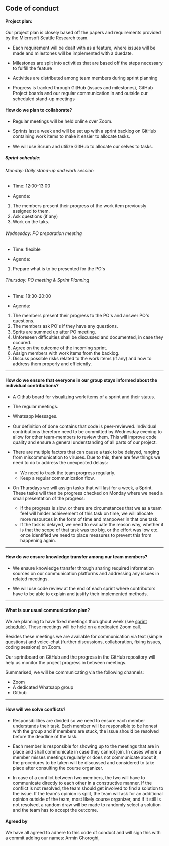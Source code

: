 ## Code of conduct

#### Project plan:

Our project plan is closely based off the papers and requirements provided by the Microsoft Seattle Research team.

* Each requirement will be dealt with as a feature, where issues will be made and milestones will be implemented with a duedate.

* Milestones are split into activities that are based off the steps necessary to fulfill the feature

* Activities are distributed among team members during sprint planning

* Progress is tracked through GitHub (issues and milestones), GitHub Project boards and our regular communication in and outside our scheduled stand-up meetings 


#### How do we plan to collaborate?
* Regular meetings will be held online over Zoom.

* Sprints last a week and will be set up with a sprint backlog on GitHub containing work items to make it easier to allocate tasks.

* We will use Scrum and utilize GitHub to allocate our selves to tasks.

##### Sprint schedule: 

###### Monday: Daily stand-up and work session
* Time: 12:00-13:00

* Agenda:
1. The members present their progress of the work item previously assigned to them.
2. Ask questions (if any)
3. Work on the taks.

###### Wednesday: PO preparation meeting
* Time: flexible

* Agenda:
1. Prepare what is to be presented for the PO's

###### Thursday: PO meeting & Sprint Planning
* Time: 18:30-20:00

* Agenda:
1. The members present their progress to the PO's and answer PO's questions.
2. The members ask PO's if they have any questions.
3. Sprits are summed up after PO meeting.
2. Unforeseen difficulties shall be discussed and documented, in case they occured.    
3. Agree on the outcome of the incoming sprint.
4. Assign members with work items from the backlog.
5. Discuss possible risks related to the work items (if any) and how to address them properly and efficiently.

______

#### How do we ensure that everyone in our group stays informed about the individual contributions?
* A Github board for visualizing work items of a sprint and their status.
* The regular meetings.
* Whatsapp Messages.

* Our definition of done contains that code is peer-reviewed. Individual contributions therefore need to be committed by Wednesday evening to allow for other team-members to review them. This will improve code quality and ensure a general understanding of all parts of our project.

* There are multiple factors that can cause a task to be delayed, ranging from miscommunication to viruses. Due to this, there are few things we need to do to address the unexpected delays:
    * We need to track the team progress regularly.
    * Keep a regular communication flow.
* On Thursdays we will assign tasks that will last for a week, a Sprint. These tasks will then be progress checked on Monday where we need a small presentation of the progress: 
    * If the progress is slow, or there are circumstances that we as a team feel will hinder achievement of this task on time, we will allocate more resources in the form of time and manpower in that one task.
    * If the task is delayed, we need to evaluate the reason why, whether it is that the scope of that task was too big, or the effort was low etc. once identified we need to place measures to prevent this from happening again.

______

#### How do we ensure knowledge transfer among our team members?
* We ensure knowledge transfer through sharing required information sources on our communication platforms and addressing any issues in related meetings.

* We will use code review at the end of each sprint where contributors have to be able to explain and justify their implemented methods.  

______

#### What is our usual communication plan?

We are planning to have fixed meetings thorughout week (see [sprint schedule](#sprint-schedule)). These meetings will be held on a dedicated Zoom call.

Besides these meetings we are available for communication via text (simple questions) and voice-chat (further discussions, collaboration, fixing issues, coding sessions) on Zoom.

Our sprintboard on GitHub and the progress in the GitHub repository will help us monitor the project progress in between meetings.

Summarised, we will be communicating via the following channels:
- Zoom
- A dedicated Whatsapp group
- Github

______

#### How will we solve conflicts? 

* Responsibilities are divided so we need to ensure each member understands their task. Each member will be responsible to be honest with the group and if members are stuck, the issue should be resolved before the deadline of the task. 

* Each member is responsible for showing up to the meetings that are in place and shall communicate in case they cannot join. In cases where a member misses meetings regularly or does not communicate about it, the procedures to be taken will be discussed and considered to take place after consulting the course organizer.

* In case of a conflict between two members, the two will have to communicate directly to each other in a constructive manner. If the conflict is not resolved, the team should get involved to find a solution to the issue. If the team's opinion is split, the team will ask for an additional opinion outside of the team, most likely course organizer, and if it still is not resolved, a random draw will be made to randomly select a solution and the team has to accept the outcome.

#### Agreed by

We have all agreed to adhere to this code of conduct and will sign this with a commit adding our names:
Armin Ghoroghi, 
